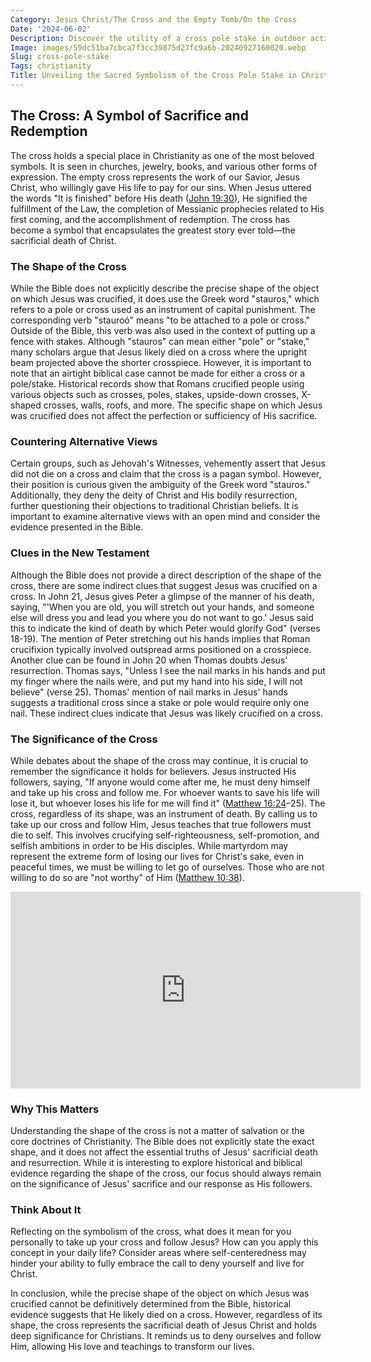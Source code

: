 ```yaml
---
Category: Jesus Christ/The Cross and the Empty Tomb/On the Cross
Date: '2024-06-02'
Description: Discover the utility of a cross pole stake in outdoor activities. Learn how this versatile tool enhances stability and support for various applications.
Image: images/59dc51ba7cbca7f3cc39875d27fc9a6b-20240927160020.webp
Slug: cross-pole-stake
Tags: christianity
Title: Unveiling the Sacred Symbolism of the Cross Pole Stake in Christian Faith
---
```


## The Cross: A Symbol of Sacrifice and Redemption

The cross holds a special place in Christianity as one of the most beloved symbols. It is seen in churches, jewelry, books, and various other forms of expression. The empty cross represents the work of our Savior, Jesus Christ, who willingly gave His life to pay for our sins. When Jesus uttered the words "It is finished" before His death ([John 19:30](https://www.bibleref.com/John/19/John-19-30.html)), He signified the fulfillment of the Law, the completion of Messianic prophecies related to His first coming, and the accomplishment of redemption. The cross has become a symbol that encapsulates the greatest story ever told—the sacrificial death of Christ.

### The Shape of the Cross

While the Bible does not explicitly describe the precise shape of the object on which Jesus was crucified, it does use the Greek word "stauros," which refers to a pole or cross used as an instrument of capital punishment. The corresponding verb "stauroó" means "to be attached to a pole or cross." Outside of the Bible, this verb was also used in the context of putting up a fence with stakes. Although "stauros" can mean either "pole" or "stake," many scholars argue that Jesus likely died on a cross where the upright beam projected above the shorter crosspiece. However, it is important to note that an airtight biblical case cannot be made for either a cross or a pole/stake. Historical records show that Romans crucified people using various objects such as crosses, poles, stakes, upside-down crosses, X-shaped crosses, walls, roofs, and more. The specific shape on which Jesus was crucified does not affect the perfection or sufficiency of His sacrifice.

### Countering Alternative Views

Certain groups, such as Jehovah's Witnesses, vehemently assert that Jesus did not die on a cross and claim that the cross is a pagan symbol. However, their position is curious given the ambiguity of the Greek word "stauros." Additionally, they deny the deity of Christ and His bodily resurrection, further questioning their objections to traditional Christian beliefs. It is important to examine alternative views with an open mind and consider the evidence presented in the Bible.

### Clues in the New Testament

Although the Bible does not provide a direct description of the shape of the cross, there are some indirect clues that suggest Jesus was crucified on a cross. In John 21, Jesus gives Peter a glimpse of the manner of his death, saying, "'When you are old, you will stretch out your hands, and someone else will dress you and lead you where you do not want to go.' Jesus said this to indicate the kind of death by which Peter would glorify God" (verses 18-19). The mention of Peter stretching out his hands implies that Roman crucifixion typically involved outspread arms positioned on a crosspiece. Another clue can be found in John 20 when Thomas doubts Jesus' resurrection. Thomas says, "Unless I see the nail marks in his hands and put my finger where the nails were, and put my hand into his side, I will not believe" (verse 25). Thomas' mention of nail marks in Jesus' hands suggests a traditional cross since a stake or pole would require only one nail. These indirect clues indicate that Jesus was likely crucified on a cross.

### The Significance of the Cross

While debates about the shape of the cross may continue, it is crucial to remember the significance it holds for believers. Jesus instructed His followers, saying, "If anyone would come after me, he must deny himself and take up his cross and follow me. For whoever wants to save his life will lose it, but whoever loses his life for me will find it" ([Matthew 16:24](https://www.bibleref.com/Matthew/16/Matthew-16-24.html)–25). The cross, regardless of its shape, was an instrument of death. By calling us to take up our cross and follow Him, Jesus teaches that true followers must die to self. This involves crucifying self-righteousness, self-promotion, and selfish ambitions in order to be His disciples. While martyrdom may represent the extreme form of losing our lives for Christ's sake, even in peaceful times, we must be willing to let go of ourselves. Those who are not willing to do so are "not worthy" of Him ([Matthew 10:38](https://www.bibleref.com/Matthew/10/Matthew-10-38.html)).


<iframe width="560" height="315" src="https://www.youtube.com/embed/s2H6_QZZUMc" frameborder="0" allow="autoplay; encrypted-media" allowfullscreen></iframe>


### Why This Matters

Understanding the shape of the cross is not a matter of salvation or the core doctrines of Christianity. The Bible does not explicitly state the exact shape, and it does not affect the essential truths of Jesus' sacrificial death and resurrection. While it is interesting to explore historical and biblical evidence regarding the shape of the cross, our focus should always remain on the significance of Jesus' sacrifice and our response as His followers.

### Think About It

Reflecting on the symbolism of the cross, what does it mean for you personally to take up your cross and follow Jesus? How can you apply this concept in your daily life? Consider areas where self-centeredness may hinder your ability to fully embrace the call to deny yourself and live for Christ.

In conclusion, while the precise shape of the object on which Jesus was crucified cannot be definitively determined from the Bible, historical evidence suggests that He likely died on a cross. However, regardless of its shape, the cross represents the sacrificial death of Jesus Christ and holds deep significance for Christians. It reminds us to deny ourselves and follow Him, allowing His love and teachings to transform our lives.